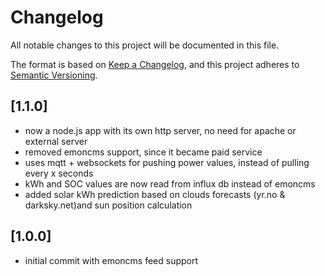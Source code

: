 # Changelog
All notable changes to this project will be documented in this file.

The format is based on [Keep a Changelog](https://keepachangelog.com/en/1.0.0/),
and this project adheres to [Semantic Versioning](https://semver.org/spec/v2.0.0.html).

## [1.1.0]
- now a node.js app with its own http server, no need for apache or external server
- removed emoncms support, since it became paid service
- uses mqtt + websockets for pushing power values, instead of pulling every x seconds
- kWh and SOC values are now read from influx db instead of emoncms
- added solar kWh prediction based on clouds forecasts (yr.no & darksky.net)and sun position calculation

## [1.0.0]
- initial commit with emoncms feed support

